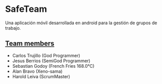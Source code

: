 # SafeTeam
Una aplicación móvil desarrollada en android para la gestión de grupos de trabajo.

<h2 style="text-decoration: underline;"> Team members </h2>

*  Carlos Trujillo (God Programmer)
*  Jesus Berrios (SemiGod Programmer)
*  Sebastian Godoy (French Fries 168.0°C)
*  Alan Bravo (Xeno-sama)
*  Harold Leiva (ScrumMaster)
